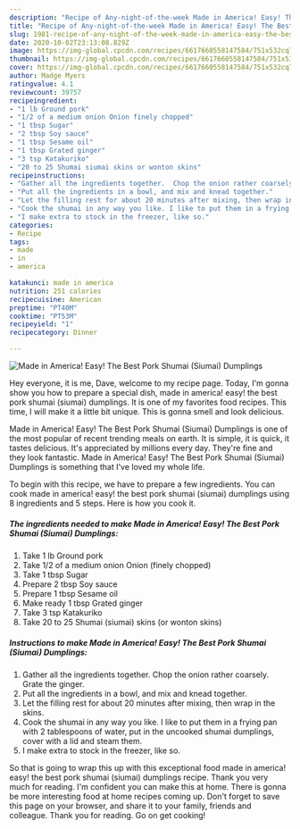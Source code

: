 ```yaml
---
description: "Recipe of Any-night-of-the-week Made in America! Easy! The Best Pork Shumai (Siumai) Dumplings"
title: "Recipe of Any-night-of-the-week Made in America! Easy! The Best Pork Shumai (Siumai) Dumplings"
slug: 1981-recipe-of-any-night-of-the-week-made-in-america-easy-the-best-pork-shumai-siumai-dumplings
date: 2020-10-02T23:13:08.829Z
image: https://img-global.cpcdn.com/recipes/6617660558147584/751x532cq70/made-in-america-easy-the-best-pork-shumai-siumai-dumplings-recipe-main-photo.jpg
thumbnail: https://img-global.cpcdn.com/recipes/6617660558147584/751x532cq70/made-in-america-easy-the-best-pork-shumai-siumai-dumplings-recipe-main-photo.jpg
cover: https://img-global.cpcdn.com/recipes/6617660558147584/751x532cq70/made-in-america-easy-the-best-pork-shumai-siumai-dumplings-recipe-main-photo.jpg
author: Madge Myers
ratingvalue: 4.1
reviewcount: 39757
recipeingredient:
- "1 lb Ground pork"
- "1/2 of a medium onion Onion finely chopped"
- "1 tbsp Sugar"
- "2 tbsp Soy sauce"
- "1 tbsp Sesame oil"
- "1 tbsp Grated ginger"
- "3 tsp Katakuriko"
- "20 to 25 Shumai siumai skins or wonton skins"
recipeinstructions:
- "Gather all the ingredients together.  Chop the onion rather coarsely. Grate the ginger."
- "Put all the ingredients in a bowl, and mix and knead together."
- "Let the filling rest for about 20 minutes after mixing, then wrap in the skins."
- "Cook the shumai in any way you like. I like to put them in a frying pan with 2 tablespoons of water, put in the uncooked shumai dumplings, cover with a lid and steam them."
- "I make extra to stock in the freezer, like so."
categories:
- Recipe
tags:
- made
- in
- america

katakunci: made in america 
nutrition: 251 calories
recipecuisine: American
preptime: "PT40M"
cooktime: "PT53M"
recipeyield: "1"
recipecategory: Dinner

---
```



![Made in America! Easy! The Best Pork Shumai (Siumai) Dumplings](https://img-global.cpcdn.com/recipes/6617660558147584/751x532cq70/made-in-america-easy-the-best-pork-shumai-siumai-dumplings-recipe-main-photo.jpg)

Hey everyone, it is me, Dave, welcome to my recipe page. Today, I'm gonna show you how to prepare a special dish, made in america! easy! the best pork shumai (siumai) dumplings. It is one of my favorites food recipes. This time, I will make it a little bit unique. This is gonna smell and look delicious.



Made in America! Easy! The Best Pork Shumai (Siumai) Dumplings is one of the most popular of recent trending meals on earth. It is simple, it is quick, it tastes delicious. It's appreciated by millions every day. They're fine and they look fantastic. Made in America! Easy! The Best Pork Shumai (Siumai) Dumplings is something that I've loved my whole life.


To begin with this recipe, we have to prepare a few ingredients. You can cook made in america! easy! the best pork shumai (siumai) dumplings using 8 ingredients and 5 steps. Here is how you cook it.

<!--inarticleads1-->

##### The ingredients needed to make Made in America! Easy! The Best Pork Shumai (Siumai) Dumplings:

1. Take 1 lb Ground pork
1. Take 1/2 of a medium onion Onion (finely chopped)
1. Take 1 tbsp Sugar
1. Prepare 2 tbsp Soy sauce
1. Prepare 1 tbsp Sesame oil
1. Make ready 1 tbsp Grated ginger
1. Take 3 tsp Katakuriko
1. Take 20 to 25 Shumai (siumai) skins (or wonton skins)




<!--inarticleads2-->

##### Instructions to make Made in America! Easy! The Best Pork Shumai (Siumai) Dumplings:

1. Gather all the ingredients together.  Chop the onion rather coarsely. Grate the ginger.
1. Put all the ingredients in a bowl, and mix and knead together.
1. Let the filling rest for about 20 minutes after mixing, then wrap in the skins.
1. Cook the shumai in any way you like. I like to put them in a frying pan with 2 tablespoons of water, put in the uncooked shumai dumplings, cover with a lid and steam them.
1. I make extra to stock in the freezer, like so.




So that is going to wrap this up with this exceptional food made in america! easy! the best pork shumai (siumai) dumplings recipe. Thank you very much for reading. I'm confident you can make this at home. There is gonna be more interesting food at home recipes coming up. Don't forget to save this page on your browser, and share it to your family, friends and colleague. Thank you for reading. Go on get cooking!
